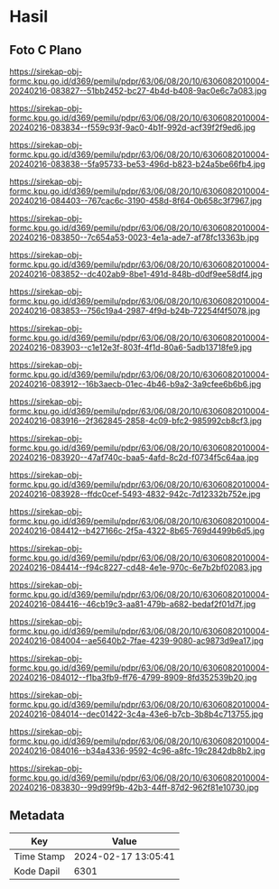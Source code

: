 # Hasil

## Foto C Plano

https://sirekap-obj-formc.kpu.go.id/d369/pemilu/pdpr/63/06/08/20/10/6306082010004-20240216-083827--51bb2452-bc27-4b4d-b408-9ac0e6c7a083.jpg

https://sirekap-obj-formc.kpu.go.id/d369/pemilu/pdpr/63/06/08/20/10/6306082010004-20240216-083834--f559c93f-9ac0-4b1f-992d-acf39f2f9ed6.jpg

https://sirekap-obj-formc.kpu.go.id/d369/pemilu/pdpr/63/06/08/20/10/6306082010004-20240216-083838--5fa95733-be53-496d-b823-b24a5be66fb4.jpg

https://sirekap-obj-formc.kpu.go.id/d369/pemilu/pdpr/63/06/08/20/10/6306082010004-20240216-084403--767cac6c-3190-458d-8f64-0b658c3f7967.jpg

https://sirekap-obj-formc.kpu.go.id/d369/pemilu/pdpr/63/06/08/20/10/6306082010004-20240216-083850--7c654a53-0023-4e1a-ade7-af78fc13363b.jpg

https://sirekap-obj-formc.kpu.go.id/d369/pemilu/pdpr/63/06/08/20/10/6306082010004-20240216-083852--dc402ab9-8be1-491d-848b-d0df9ee58df4.jpg

https://sirekap-obj-formc.kpu.go.id/d369/pemilu/pdpr/63/06/08/20/10/6306082010004-20240216-083853--756c19a4-2987-4f9d-b24b-72254f4f5078.jpg

https://sirekap-obj-formc.kpu.go.id/d369/pemilu/pdpr/63/06/08/20/10/6306082010004-20240216-083903--c1e12e3f-803f-4f1d-80a6-5adb13718fe9.jpg

https://sirekap-obj-formc.kpu.go.id/d369/pemilu/pdpr/63/06/08/20/10/6306082010004-20240216-083912--16b3aecb-01ec-4b46-b9a2-3a9cfee6b6b6.jpg

https://sirekap-obj-formc.kpu.go.id/d369/pemilu/pdpr/63/06/08/20/10/6306082010004-20240216-083916--2f362845-2858-4c09-bfc2-985992cb8cf3.jpg

https://sirekap-obj-formc.kpu.go.id/d369/pemilu/pdpr/63/06/08/20/10/6306082010004-20240216-083920--47af740c-baa5-4afd-8c2d-f0734f5c64aa.jpg

https://sirekap-obj-formc.kpu.go.id/d369/pemilu/pdpr/63/06/08/20/10/6306082010004-20240216-083928--ffdc0cef-5493-4832-942c-7d12332b752e.jpg

https://sirekap-obj-formc.kpu.go.id/d369/pemilu/pdpr/63/06/08/20/10/6306082010004-20240216-084412--b427166c-2f5a-4322-8b65-769d4499b6d5.jpg

https://sirekap-obj-formc.kpu.go.id/d369/pemilu/pdpr/63/06/08/20/10/6306082010004-20240216-084414--f94c8227-cd48-4e1e-970c-6e7b2bf02083.jpg

https://sirekap-obj-formc.kpu.go.id/d369/pemilu/pdpr/63/06/08/20/10/6306082010004-20240216-084416--46cb19c3-aa81-479b-a682-bedaf2f01d7f.jpg

https://sirekap-obj-formc.kpu.go.id/d369/pemilu/pdpr/63/06/08/20/10/6306082010004-20240216-084004--ae5640b2-7fae-4239-9080-ac9873d9ea17.jpg

https://sirekap-obj-formc.kpu.go.id/d369/pemilu/pdpr/63/06/08/20/10/6306082010004-20240216-084012--f1ba3fb9-ff76-4799-8909-8fd352539b20.jpg

https://sirekap-obj-formc.kpu.go.id/d369/pemilu/pdpr/63/06/08/20/10/6306082010004-20240216-084014--dec01422-3c4a-43e6-b7cb-3b8b4c713755.jpg

https://sirekap-obj-formc.kpu.go.id/d369/pemilu/pdpr/63/06/08/20/10/6306082010004-20240216-084016--b34a4336-9592-4c96-a8fc-19c2842db8b2.jpg

https://sirekap-obj-formc.kpu.go.id/d369/pemilu/pdpr/63/06/08/20/10/6306082010004-20240216-083830--99d99f9b-42b3-44ff-87d2-962f81e10730.jpg


## Metadata

| Key        | Value               |
| ---------- | ------------------- |
| Time Stamp | 2024-02-17 13:05:41 |
| Kode Dapil | 6301                |



